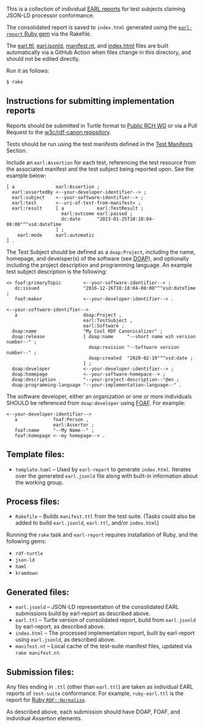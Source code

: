 This is a collection of individual
[EARL reports](https://www.w3.org/TR/EARL10-Schema/) for
test subjects claiming JSON-LD processor conformance.

The consolidated report is saved to `index.html` generated
using the
[`earl-report` Ruby gem](https://rubygems.org/gems/earl-report) via the Rakefile.

The [earl.ttl](earl.ttl), [earl.jsonld](earl.jsonld), [manifest.nt](manifest.nt), and [index.html](index.html) files are built automatically via a GitHub Action when files change in this directory, and should not be edited directly.

Run it as follows:

```sh
$ rake
```

## Instructions for submitting implementation reports

Reports should be submitted in Turtle format to
  <a href="mailto:public-rch-wg@w3.org">Public RCH WG</a> or via a Pull
  Request to the [w3c/rdf-canon repository](https://github.com/w3c/rdf-canon/pulls).

Tests should be run using the test manifests defined in the
  [Test Manifests](#test-manifests) Section.

Include an `earl:Assertion` for each test, referencing the test
  resource from the associated manifest and the test subject being
  reported upon. See the example below:

```turtle
[ a               earl:Assertion ;
  earl:assertedBy <--your-developer-identifier--> ;
  earl:subject    <--your-software-identifier--> ;
  earl:test       <--uri-of-test-from-manifest> ;
  earl:result     [ a            earl:TestResult ;
                    earl:outcome earl:passed ;
                    dc:date      "2023-01-25T10:18:04-08:00"^^xsd:dateTime 
                  ] ;
    earl:mode     earl:automatic 
] .
```

The Test Subject should be defined as a `doap:Project`, including the name,
  homepage, and developer(s) of the software
  (see [DOAP](https://github.com/edumbill/doap/wiki)),
  and optionally including the
  project description and programming language. An example test subject description is the following:

```turtle
<> foaf:primaryTopic        <--your-software-identifier--> ;
   dc:issued                "2016-12-26T10:18:04-08:00"^^xsd:dateTime ;
   foaf:maker               <--your-developer-identifier--> .

<--your-software-identifier--> 
   a                        doap:Project , 
                            earl:TestSubject , 
                            earl:Software ;
  doap:name                 "My Cool RDF Canonicalizer" ;
  doap:release              [ doap:name     "--short name wih version number--" ;
                              doap:revision "--Software version number--" ;
                              doap:created  "2020-02-19"^^xsd:date ;
                            ] ;
  doap:developer            <--your-developer-identifier--> ;
  doap:homepage             <--your-software-homepace--> ;
  doap:description          "--your-project-description--"@en ;
  doap:programming-language "--your-implementation-language--" .
```

The software developer, either an organization or one or more individuals SHOULD be
  referenced from <code>doap:developer</code> using <a href="http://xmlns.com/foaf/spec">FOAF</a>. For example:</p>

```turtle
<--your-developer-identifier--> 
   a             foaf:Person , 
                 earl:Assertor ;
   foaf:name     "--My Name--" ;
   foaf:homepage <--my homepage--> .
```

## Template files:

* `template.haml` – Used by `earl-report` to generate `index.html`. Iterates over the generated `earl.jsonld` file along with built-in information about the working group.

## Process files:

* `Rakefile` – Builds `manifest.ttl` from the test suite. (Tasks could also be added to build `earl.jsonld`, `earl.ttl`, and/or `index.html`)

Running the `rake` task and `earl-report` requires installation of Ruby, and the following gems:

* `rdf-turtle`
* `json-ld`
* `haml`
* `kramdown`

## Generated files:

* `earl.jsonld` – JSON-LD representation of the consolidated EARL submissions build by earl-report as described above.
* `earl.ttl` – Turtle version of consolidated report, build from `earl.jsonld` by earl-report, as described above.
* `index.html` – The processed implementation report, built by earl-report using `earl.jsonld`, as described above.
* `manifest.nt` – Local cache of the test-suite manifest files, updated via `rake manifest.nt`.

## Submission files:

Any files ending in `.ttl` (other than `earl.ttl`) are taken as individual EARL reports of `test-suite` conformance. For example, `ruby-earl.ttl` is the report for [Ruby `RDF::Normalize`](https://github.com/ruby-rdf/rdf-normalize).

As described above, each submission should have DOAP, FOAF, and individual Assertion elements.